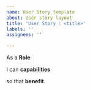 ```yaml
---
name: User Story template
about: User story layout
title: 'User Story : <title>'
labels: ''
assignees: ''

---
```


As a **Role**

I can **capabilities**

so that **benefit**.
